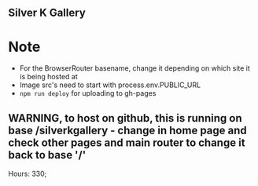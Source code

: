 ## Silver K Gallery

# Note
- For the BrowserRouter basename, change it depending on which site it is being hosted at
- Image src's need to start with process.env.PUBLIC_URL
- ```npm run deploy``` for uploading to gh-pages

## WARNING, to host on github, this is running on base /silverkgallery - change in home page and check other pages and main router to change it back to base '/'
Hours: 330;
